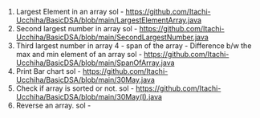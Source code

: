 1. Largest Element in an array
    sol - https://github.com/Itachi-Ucchiha/BasicDSA/blob/main/LargestElementArray.java
2. Second largest number in array
    sol - https://github.com/Itachi-Ucchiha/BasicDSA/blob/main/SecondLargestNumber.java
3. Third largest number in array
4 - span of the array - Difference b/w the max and min element of an array 
    sol - https://github.com/Itachi-Ucchiha/BasicDSA/blob/main/SpanOfArray.java
5. Print Bar chart
    sol - https://github.com/Itachi-Ucchiha/BasicDSA/blob/main/30May.java
6. Check if array is sorted or not.
    sol - https://github.com/Itachi-Ucchiha/BasicDSA/blob/main/30May(I).java
7. Reverse an array.
    sol -  
